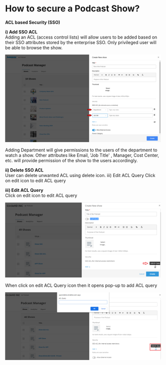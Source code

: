# How to secure a Podcast Show?

**ACL based Security \(SSO\)**

**i\) Add SSO ACL**  
Adding an ACL \(access control lists\) will allow users to be added based on their SSO attributes stored by the enterprise SSO. Only privileged user will be able to browse the show.

![](../.gitbook/assets/sso1.png)

Adding Department will give permissions to the users of the department to watch a show. Other attributes like Email, 'Job Title' , Manager, Cost Center, etc. will provide permission of the show to the users accordingly.

**ii\) Delete SSO ACL**  
User can delete unwanted ACL using delete icon. iii\) Edit ACL Query Click on edit icon to edit ACL query

**iii\) Edit ACL Query**  
Click on edit icon to edit ACL query

![](../.gitbook/assets/sso2.png)

When click on edit ACL Query icon then it opens pop-up to add ACL query

![](../.gitbook/assets/sso3.png)

